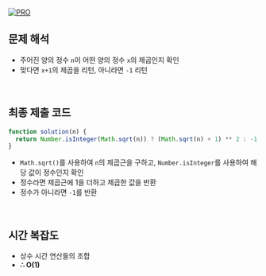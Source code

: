 [![PRO]][Link]

## 문제 해석

- 주어진 양의 정수 `n`이 어떤 양의 정수 `x`의 제곱인지 확인
- 맞다면 `x+1`의 제곱을 리턴, 아니라면 `-1` 리턴

<br/>

## 최종 제출 코드

```javascript
function solution(n) {
  return Number.isInteger(Math.sqrt(n)) ? (Math.sqrt(n) + 1) ** 2 : -1;
}
```

- `Math.sqrt()`를 사용하여 `n`의 제곱근을 구하고, `Number.isInteger`를 사용하여 해당 값이 정수인지 확인
- 정수라면 제곱근에 1을 더하고 제곱한 값을 반환
- 정수가 아니라면 `-1`를 반환

<br/>

## 시간 복잡도

- 상수 시간 연산들의 조합
- **∴ O(1)**

<br/>

<!---------------------------------------------------------------------------->

[PRO]: https://github.com/GoSSaChin/algorithm-js/assets/107768516/67c43b52-bc3f-4571-a249-5519021afbb0
[Link]: https://school.programmers.co.kr/learn/courses/30/lessons/12934
